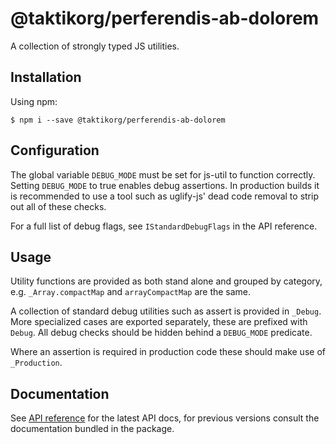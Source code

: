 # @taktikorg/perferendis-ab-dolorem
A collection of strongly typed JS utilities.

## Installation
Using npm:
```shell
$ npm i --save @taktikorg/perferendis-ab-dolorem
```

## Configuration
The global variable `DEBUG_MODE` must be set for js-util to function correctly. Setting `DEBUG_MODE`
to true enables debug assertions. In production builds it is recommended to use a tool such as uglify-js' dead code
removal to strip out all of these checks.

For a full list of debug flags, see `IStandardDebugFlags` in the API reference.

## Usage
Utility functions are provided as both stand alone and grouped by category, e.g. `_Array.compactMap` and `arrayCompactMap` are the same.

A collection of standard debug utilities such as assert is provided in `_Debug`. More specialized cases are exported separately, these are prefixed with `Debug`.
All debug checks should be hidden behind a `DEBUG_MODE` predicate.

Where an assertion is required in production code these should make use of `_Production`.

## Documentation
See [API reference](https://phuhgh.github.io/js-util/@taktikorg/perferendis-ab-dolorem.html) for the latest API docs, for previous versions consult the documentation bundled in the package.
